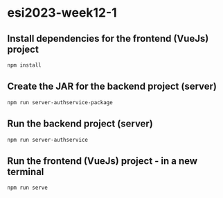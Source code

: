 # esi2023-week12-1

## Install dependencies for the frontend (VueJs) project 
```
npm install
```

## Create the JAR for the backend project (server)

```
npm run server-authservice-package
```

## Run the backend project (server)
```
npm run server-authservice
```

## Run the frontend (VueJs) project - in a new terminal

```
npm run serve
```







